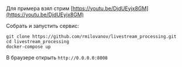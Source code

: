 Для примера взял стрим [https://youtu.be/DjdUEyjx8GM](https://youtu.be/DjdUEyjx8GM)

Собрать и запустить сервис:
```
git clone https://github.com/rmilovanov/livestream_processing.git
cd livestream_processing
docker-compose up
```

В браузере открыть `http://0.0.0.0:8008`